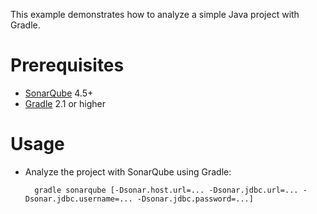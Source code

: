 This example demonstrates how to analyze a simple Java project with Gradle.

Prerequisites
=============
* [SonarQube](http://www.sonarqube.org/downloads/) 4.5+
* [Gradle](http://www.gradle.org/) 2.1 or higher

Usage
=====
* Analyze the project with SonarQube using Gradle:

        gradle sonarqube [-Dsonar.host.url=... -Dsonar.jdbc.url=... -Dsonar.jdbc.username=... -Dsonar.jdbc.password=...]
